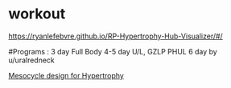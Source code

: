 # workout

https://ryanlefebvre.github.io/RP-Hypertrophy-Hub-Visualizer/#/

#Programs :
3 day Full Body 
4-5 day U/L, GZLP
PHUL
6 day by u/uralredneck

[Mesocycle design for Hypertrophy](https://github.com/healplz/rp-notes/wiki/General-Training#mesocycle-design-for-hypertrophy)
